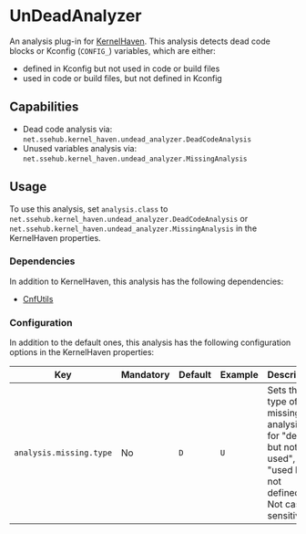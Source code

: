 # UnDeadAnalyzer

An analysis plug-in for [KernelHaven](https://github.com/KernelHaven/KernelHaven).
This analysis detects dead code blocks or Kconfig (`CONFIG_`) variables, which are either:
* defined in Kconfig but not used in code or build files
* used in code or build files, but not defined in Kconfig

## Capabilities

* Dead code analysis via: `net.ssehub.kernel_haven.undead_analyzer.DeadCodeAnalysis`
* Unused variables analysis via: `net.ssehub.kernel_haven.undead_analyzer.MissingAnalysis`

## Usage

To use this analysis, set `analysis.class` to `net.ssehub.kernel_haven.undead_analyzer.DeadCodeAnalysis` or `net.ssehub.kernel_haven.undead_analyzer.MissingAnalysis` in the KernelHaven properties.

### Dependencies

In addition to KernelHaven, this analysis has the following dependencies:
* [CnfUtils](https://github.com/KernelHaven/CnfUtils)

### Configuration

In addition to the default ones, this analysis has the following configuration options in the KernelHaven properties:

| Key | Mandatory | Default | Example | Description |
|-----|-----------|---------|---------|-------------|
| `analysis.missing.type` | No | `D` | `U` | Sets the type of missing analysis. `D` for "defined but not used", `U` for "used but not defined". Not case sensitive. |
